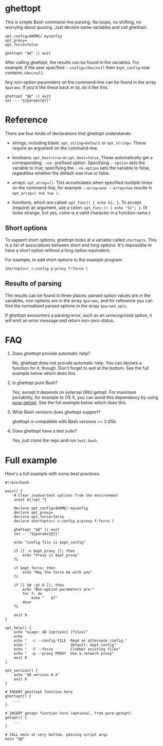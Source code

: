 # ghettopt

This is simple Bash command-line parsing. No loops, no shifting, no
worrying about quoting. Just declare some variables and call ghettopt:

    opt_config=$HOME/.myconfig
    opt_proxy=
    opt_force=false

    ghettopt "$@" || exit

After calling ghettopt, the results can be found in the variables. For
example, if the user specified `--config=/dev/null` then `$opt_config` now
contains `/dev/null`.

Any non-option parameters on the command-line can be found in the array
`$params`. If you'd like these back in `$@`, do it like this:

    ghettopt "$@" || exit
    set -- "${params[@]}"

# Reference

There are four kinds of declarations that ghettopt understands:

 * strings, including blank: `opt_string=default` or `opt_string=`.
   These require an argument on the command-line.

 * booleans: `opt_bool=true` or `opt_bool=false`. These automatically get
   a corresponding `--no-` prefixed option. Specifying `--option` sets the
   variable to true; specifying the `--no-option` sets the variable to
   false, regardless whether the default was true or false.

 * arrays: `opt_array=()`. This accumulates when specified multiple times
   on the command-line, for example `--array=one --array=two` results in
   `opt_array=( one two )`.

 * functions, which are called: `opt_func() { echo hi; }`. To accept
   (require) an argument, use a colon: `opt_func:() { echo "$1"; }`. (It
   looks strange, but yes, colon is a valid character in a function name.)

## Short options

To support short options, ghettopt looks at a variable called `shortopts`.
This is a list of associations between short and long options. It's
impossible to have a short option without a long option equivalent.

For example, to add short options to the example program:

    shortopts=( c:config p:proxy f:force )

## Results of parsing

The results can be found in three places: parsed option values are in the
variables, non-options are in the array `$params`, and for reference you
can find the normalized parsed options in the array `$parsed_opts`.

If ghettopt encounters a parsing error, such as an unrecognized option, it
will emit an error message and return non-zero status.

# FAQ

 1. Does ghettopt provide automatic help?

    No, ghettopt does not provide automatic help.  You can declare
    a function for it, though.  Don't forget to exit at the bottom. See the
    full example below which does this.

 2. Is ghettopt pure Bash?

    Yes, except it depends on external GNU getopt. For maximum portability,
    for example to OS X, you can avoid this dependency by using
    [pure-getopt](https://bitbucket.org/agriffis/pure-getopt).  See the
    full example below which does this.

 3. What Bash versions does ghettopt support?

    ghettopt is compatible with Bash versions >= 2.05b

 3. Does ghettopt have a test suite?

    Yes, just clone the repo and run `test.bash`.

# Full example

Here's a full example with some best practices:

    #!/bin/bash

    main() {
        # Clear inadvertent options from the environment
        unset ${!opt_*}

        declare opt_config=$HOME/.myconfig
        declare opt_proxy=
        declare opt_force=false
        declare shortopts=( c:config p:proxy f:force )

        ghettopt "$@" || exit
        set -- "${params[@]}"

        echo "Config file is $opt_config"
        
        if [[ -n $opt_proxy ]]; then
            echo "Proxy is $opt_proxy"
        fi

        if $opt_force; then
            echo "May the force be with you"
        fi

        if [[ $# -gt 0 ]]; then
            echo "Non-option parameters are:"
            for f; do
                echo "   $f"
            done
        fi

        exit 0
    }

    opt_help() {
        echo "usage: $0 [options] [files]"
        echo
        echo "  -c --config FILE  Read an alternate config,"
        echo "                    default: $opt_config"
        echo "  -f --force        Clobber existing files"
        echo "  -p --proxy PROXY  Use a network proxy"
        exit 0
    }

    opt_version() {
        echo "$0 version 0.4"
        exit 0
    }

    # INSERT ghettopt function here
    ghettopt() {
        ...
    }

    # INSERT getopt function here (optional, from pure-getopt)
    getopt() {
        ...
    }

    # CALL main at very bottom, passing script args
    main "$@"
